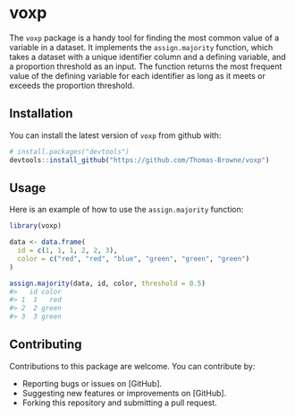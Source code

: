 # voxp

The `voxp` package is a handy tool for finding the most common value of a variable in a dataset. 
It implements the `assign.majority` function, which takes a dataset with a unique identifier column and a defining variable, and a proportion threshold as an input. 
The function returns the most frequent value of the defining variable for each identifier as long as it meets or exceeds the proportion threshold.

## Installation

You can install the latest version of `voxp` from github with:

``` r
# install.packages("devtools")
devtools::install_github("https://github.com/Thomas-Browne/voxp")
```

## Usage

Here is an example of how to use the `assign.majority` function:

``` r
library(voxp)

data <- data.frame(
  id = c(1, 1, 1, 2, 2, 3),
  color = c("red", "red", "blue", "green", "green", "green")
)

assign.majority(data, id, color, threshold = 0.5)
#>   id color
#> 1  1   red
#> 2  2 green
#> 3  3 green
```

## Contributing

Contributions to this package are welcome. You can contribute by:

- Reporting bugs or issues on [GitHub].
- Suggesting new features or improvements on [GitHub].
- Forking this repository and submitting a pull request.
